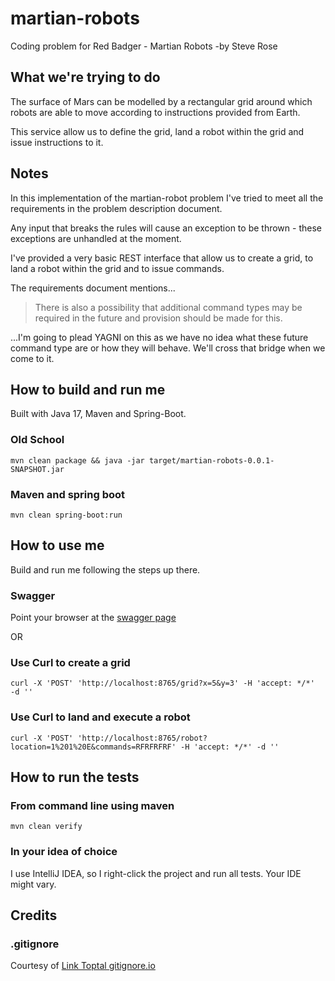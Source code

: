 # martian-robots

Coding problem for Red Badger - Martian Robots -by Steve Rose

## What we're trying to do

The surface of Mars can be modelled by a rectangular grid around which robots are able to
move according to instructions provided from Earth.

This service allow us to define the grid, land a robot within the grid and issue instructions to it.

## Notes
In this implementation of the martian-robot problem I've tried to meet all the requirements in the 
problem description document.

Any input that breaks the rules will cause an exception to be thrown - these exceptions are unhandled 
at the moment.

I've provided a very basic REST interface that allow us to create a grid, to land a robot within the 
grid and to issue commands.

The requirements document mentions...

> There is also a possibility that additional command types may be required in the future and
provision should be made for this.

...I'm going to plead YAGNI on this as we have no idea what these future command type are or how they will 
behave. We'll cross that bridge when we come to it.


## How to build and run me
Built with Java 17, Maven and Spring-Boot.

### Old School

```mvn clean package && java -jar target/martian-robots-0.0.1-SNAPSHOT.jar```

### Maven and spring boot

```mvn clean spring-boot:run```

## How to use me

Build and run me following the steps up there.

### Swagger

Point your browser at the [swagger page](http://localhost:8765/swagger-ui/index.html)

OR

### Use Curl to create a grid

```curl -X 'POST' 'http://localhost:8765/grid?x=5&y=3' -H 'accept: */*'  -d ''```

### Use Curl to land and execute a robot

```curl -X 'POST' 'http://localhost:8765/robot?location=1%201%20E&commands=RFRFRFRF' -H 'accept: */*' -d ''```

## How to run the tests

### From command line using maven

```mvn clean verify```

### In your idea of choice 

I use IntelliJ IDEA, so I right-click the project and run all tests. Your IDE might vary.

## Credits

### .gitignore
Courtesy of [Link Toptal gitignore.io](https://www.toptal.com/developers/gitignore)



